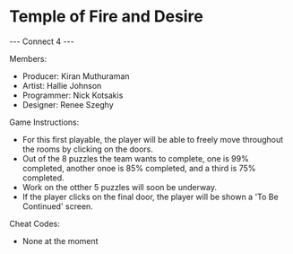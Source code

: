 # Temple of Fire and Desire

--- Connect 4 ---

Members: 
- Producer: Kiran Muthuraman
- Artist: Hallie Johnson
- Programmer: Nick Kotsakis
- Designer: Renee Szeghy

Game Instructions:
- For this first playable, the player will be able to freely move throughout the rooms by clicking on the doors.
- Out of the 8 puzzles the team wants to complete, one is 99% completed, another onoe is 85% completed, and a third is 75% completed.
- Work on the otther 5 puzzles will soon be underway.
- If the player clicks on the final door, the player will be shown a 'To Be Continued' screen.

Cheat Codes:
- None at the moment
